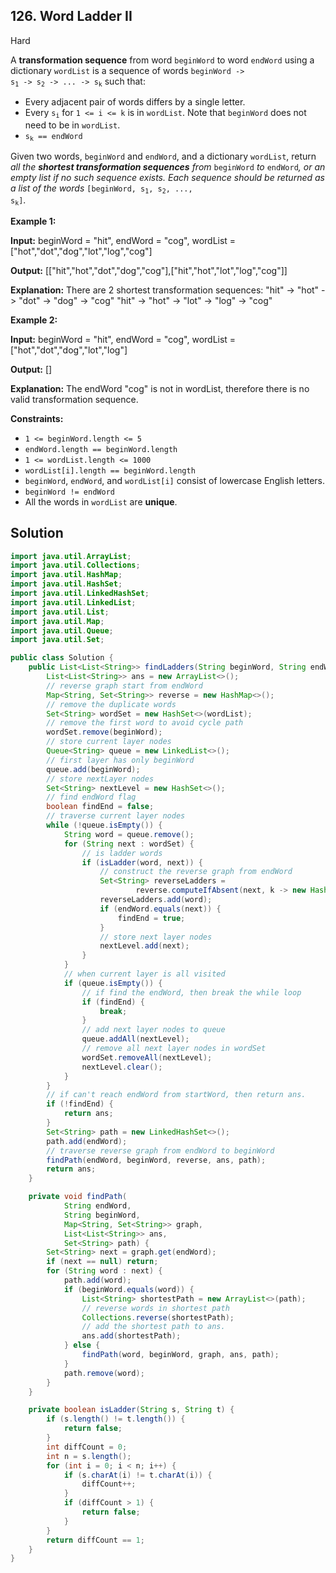 ## 126\. Word Ladder II

Hard

A **transformation sequence** from word `beginWord` to word `endWord` using a dictionary `wordList` is a sequence of words <code>beginWord -> s<sub>1</sub> -> s<sub>2</sub> -> ... -> s<sub>k</sub></code> such that:

*   Every adjacent pair of words differs by a single letter.
*   Every <code>s<sub>i</sub></code> for `1 <= i <= k` is in `wordList`. Note that `beginWord` does not need to be in `wordList`.
*   <code>s<sub>k</sub> == endWord</code>

Given two words, `beginWord` and `endWord`, and a dictionary `wordList`, return _all the **shortest transformation sequences** from_ `beginWord` _to_ `endWord`_, or an empty list if no such sequence exists. Each sequence should be returned as a list of the words_ <code>[beginWord, s<sub>1</sub>, s<sub>2</sub>, ..., s<sub>k</sub>]</code>.

**Example 1:**

**Input:** beginWord = "hit", endWord = "cog", wordList = ["hot","dot","dog","lot","log","cog"]

**Output:** [["hit","hot","dot","dog","cog"],["hit","hot","lot","log","cog"]]

**Explanation:** There are 2 shortest transformation sequences: "hit" -> "hot" -> "dot" -> "dog" -> "cog" "hit" -> "hot" -> "lot" -> "log" -> "cog" 

**Example 2:**

**Input:** beginWord = "hit", endWord = "cog", wordList = ["hot","dot","dog","lot","log"]

**Output:** []

**Explanation:** The endWord "cog" is not in wordList, therefore there is no valid transformation sequence. 

**Constraints:**

*   `1 <= beginWord.length <= 5`
*   `endWord.length == beginWord.length`
*   `1 <= wordList.length <= 1000`
*   `wordList[i].length == beginWord.length`
*   `beginWord`, `endWord`, and `wordList[i]` consist of lowercase English letters.
*   `beginWord != endWord`
*   All the words in `wordList` are **unique**.

## Solution

```java
import java.util.ArrayList;
import java.util.Collections;
import java.util.HashMap;
import java.util.HashSet;
import java.util.LinkedHashSet;
import java.util.LinkedList;
import java.util.List;
import java.util.Map;
import java.util.Queue;
import java.util.Set;

public class Solution {
    public List<List<String>> findLadders(String beginWord, String endWord, List<String> wordList) {
        List<List<String>> ans = new ArrayList<>();
        // reverse graph start from endWord
        Map<String, Set<String>> reverse = new HashMap<>();
        // remove the duplicate words
        Set<String> wordSet = new HashSet<>(wordList);
        // remove the first word to avoid cycle path
        wordSet.remove(beginWord);
        // store current layer nodes
        Queue<String> queue = new LinkedList<>();
        // first layer has only beginWord
        queue.add(beginWord);
        // store nextLayer nodes
        Set<String> nextLevel = new HashSet<>();
        // find endWord flag
        boolean findEnd = false;
        // traverse current layer nodes
        while (!queue.isEmpty()) {
            String word = queue.remove();
            for (String next : wordSet) {
                // is ladder words
                if (isLadder(word, next)) {
                    // construct the reverse graph from endWord
                    Set<String> reverseLadders =
                            reverse.computeIfAbsent(next, k -> new HashSet<>());
                    reverseLadders.add(word);
                    if (endWord.equals(next)) {
                        findEnd = true;
                    }
                    // store next layer nodes
                    nextLevel.add(next);
                }
            }
            // when current layer is all visited
            if (queue.isEmpty()) {
                // if find the endWord, then break the while loop
                if (findEnd) {
                    break;
                }
                // add next layer nodes to queue
                queue.addAll(nextLevel);
                // remove all next layer nodes in wordSet
                wordSet.removeAll(nextLevel);
                nextLevel.clear();
            }
        }
        // if can't reach endWord from startWord, then return ans.
        if (!findEnd) {
            return ans;
        }
        Set<String> path = new LinkedHashSet<>();
        path.add(endWord);
        // traverse reverse graph from endWord to beginWord
        findPath(endWord, beginWord, reverse, ans, path);
        return ans;
    }

    private void findPath(
            String endWord,
            String beginWord,
            Map<String, Set<String>> graph,
            List<List<String>> ans,
            Set<String> path) {
        Set<String> next = graph.get(endWord);
        if (next == null) return;
        for (String word : next) {
            path.add(word);
            if (beginWord.equals(word)) {
                List<String> shortestPath = new ArrayList<>(path);
                // reverse words in shortest path
                Collections.reverse(shortestPath);
                // add the shortest path to ans.
                ans.add(shortestPath);
            } else {
                findPath(word, beginWord, graph, ans, path);
            }
            path.remove(word);
        }
    }

    private boolean isLadder(String s, String t) {
        if (s.length() != t.length()) {
            return false;
        }
        int diffCount = 0;
        int n = s.length();
        for (int i = 0; i < n; i++) {
            if (s.charAt(i) != t.charAt(i)) {
                diffCount++;
            }
            if (diffCount > 1) {
                return false;
            }
        }
        return diffCount == 1;
    }
}
```